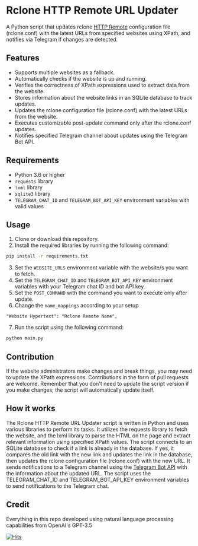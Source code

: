 # Rclone HTTP Remote URL Updater

A Python script that updates rclone [HTTP Remote](https://rclone.org/http/) configuration file (rclone.conf) with the latest URLs from specified websites using XPath, and notifies via Telegram if changes are detected.

## Features

- Supports multiple websites as a fallback.
- Automatically checks if the website is up and running.
- Verifies the correctness of XPath expressions used to extract data from the website.
- Stores information about the website links in an SQLite database to track updates.
- Updates the rclone configuration file (rclone.conf) with the latest URLs from the website.
- Executes customizable post-update command only after the rclone.conf updates.
- Notifies specified Telegram channel about updates using the Telegram Bot API.

## Requirements

- Python 3.6 or higher
- `requests` library
- `lxml` library
- `sqlite3` library
- `TELEGRAM_CHAT_ID` and `TELEGRAM_BOT_API_KEY` environment variables with valid values

## Usage

1. Clone or download this repository.
2. Install the required libraries by running the following command:

```bash
pip install -r requirements.txt
```
3. Set the `WEBSITE_URLS` environment variable with the website/s you want to fetch.
4. Set the `TELEGRAM_CHAT_ID` and `TELEGRAM_BOT_API_KEY` environment variables with your Telegram chat ID and bot API key.
5. Set the `POST_COMMAND` with the command you want to execute only after update.
6. Change the `name_mappings` according to your setup
```
"Website Hypertext": "Rclone Remote Name",
```

7. Run the script using the following command:

```bash
python main.py
```

## Contribution

If the website administrators make changes and break things, you may need to update the XPath expressions. Contributions in the form of pull requests are welcome. Remember that you don't need to update the script version if you make changes; the script will automatically update itself.

## How it works

The Rclone HTTP Remote URL Updater script is written in Python and uses various libraries to perform its tasks. It utilizes the requests library to fetch the website, and the lxml library to parse the HTML on the page and extract relevant information using specified XPath values. The script connects to an SQLite database to check if a link is already in the database. If yes, it compares the old link with the new link and updates the link in the database, then updates the rclone configuration file (rclone.conf) with the new URL. It sends notifications to a Telegram channel using the [Telegram Bot API](https://core.telegram.org/bots/api) with the information about the updated URL. The script uses the TELEGRAM_CHAT_ID and TELEGRAM_BOT_API_KEY environment variables to send notifications to the Telegram chat.

## Credit

Everything in this repo developed using natural language processing capabilities from OpenAI's GPT-3.5

[![Hits](https://hits.seeyoufarm.com/api/count/incr/badge.svg?url=https://github.com/origamiofficial/rclone-http-updater&icon=github.svg&icon_color=%23FFFFFF&title=hits&edge_flat=false)](https://github.com/origamiofficial/rclone-http-updater)
